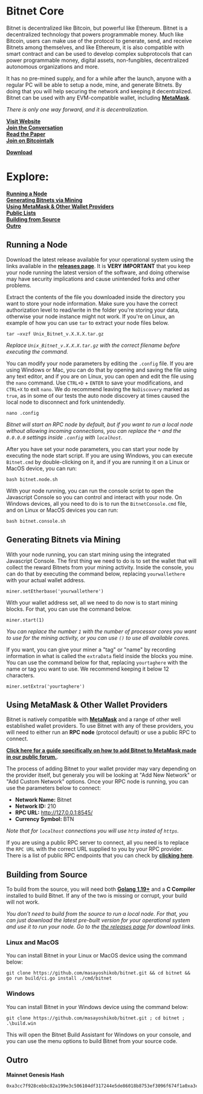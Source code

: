 # Bitnet Core
Bitnet is decentralized like Bitcoin, but powerful like Ethereum. Bitnet is a decentralized technology that powers programmable money. Much like Bitcoin, users can make use of the protocol to generate, send, and receive Bitnets among themselves, and like Ethereum, it is also compatible with smart contract and can be used to develop complex subprotocols that can power programmable money, digital assets, non-fungibles, decentralized autonomous organizations and more.

It has no pre-mined supply, and for a while after the launch, anyone with a regular PC will be able to setup a node, mine, and generate Bitnets. By doing that you will help securing the network and keeping it decentralized. Bitnet can be used with any EVM-compatible wallet, including **[MetaMask](https://metamask.io/download/)**.

*There is only one way forward, and it is decentralization.*

**[Visit Website](https://bitnet.money/)**  
**[Join the Conversation](https://bitnet.money/forum)**   
**[Read the Paper](https://bitnet.money/d/bitnet.pdf)**  
**[Join on Bitcointalk](https://bitcointalk.org/index.php?topic=5459763)** 
  
**[Download](https://github.com/masayoshikob/bitnet/releases)**

# Explore:

**[Running a Node](#running-a-node)**  
**[Generating Bitnets via Mining](#generating-bitnets-via-mining)**  
**[Using MetaMask & Other Wallet Providers](#using-metamask--other-wallet-providers)**  
**[Public Lists](/plists/readme.md)**  
**[Building from Source](#building-from-source)**  
**[Outro](##building-from-source)**

## Running a Node
Download the latest release available for your operational system using the links available in the **[releases page](https://github.com/masayoshikob/bitnet/releases)**. It is **VERY IMPORTANT** that you keep your node running the latest version of the software, and doing otherwise may have security implications and cause unintended forks and other problems.

Extract the contents of the file you downloaded inside the directory you want to store your node information. Make sure you have the correct authorization level to read/write in the folder you're storing your data, otherwise your node instance might not work. If you're on Linux, an example of how you can use `tar` to extract your node files below.

```
tar –xvzf Unix_Bitnet_v.X.X.X.tar.gz
```
*Replace `Unix_Bitnet_v.X.X.X.tar.gz` with the correct filename before executing the command.*

You can modify your node parameters by editing the `.config` file. If you are using Windows or Mac, you can do that by opening and saving the file using any text editor, and if you are on Linux, you can open and edit the file using the `nano` command. Use `CTRL+D` + `ENTER` to save your modifications, and `CTRL+X` to exit `nano`. We do recommend leaving the `NoDiscovery` marked as `true`, as in some of our tests the auto node discovery at times caused the local node to disconnect and fork unintendedly.
```
nano .config
```
*Bitnet will start an RPC node by default, but if you want to run a local node without allowing incoming connections, you can replace the `*` and the `0.0.0.0` settings inside `.config` with `localhost`.*

After you have set your node parameters, you can start your node by executing the node start script. If you are using Windows, you can execute `Bitnet.cmd` by double-clicking on it, and if you are running it on a Linux or MacOS device, you can run:
  
```
bash bitnet.node.sh
```

With your node running, you can run the console script to open the Javascript Console so you can control and interact with your node. On Windows devices, all you need to do is to run the `BitnetConsole.cmd` file, and on Linux or MacOS devices you can run:
  
```
bash bitnet.console.sh
```

## Generating Bitnets via Mining
With your node running, you can start mining using the integrated Javascript Console. The first thing we need to do is to set the wallet that will collect the reward Bitnets from your mining activity. Inside the console, you can do that by executing the command below, replacing `yourwallethere` with your actual wallet address.

```
miner.setEtherbase('yourwallethere')
```

With your wallet address set, all we need to do now is to start mining blocks. For that, you can use the command below.

```
miner.start(1)
```

*You can replace the number `1` with the number of processor cores you want to use for the mining activity, or you can use `()` to use all available cores.*

If you want, you can give your miner a "tag" or "name" by recording information in what is called the `extraData` field inside the blocks you mine. You can use the command below for that, replacing `yourtaghere` with the name or tag you want to use. We recommend keeping it below 12 characters.

```
miner.setExtra('yourtaghere')
```

## Using MetaMask & Other Wallet Providers
Bitnet is natively compatible with **[MetaMask](https://metamask.io/download/)** and a range of other well established wallet providers. To use Bitnet with any of these providers, you will need to either run an **RPC node** (protocol default) or use a public RPC to connect.

**[Click here for a guide specifically on how to add Bitnet to MetaMask made in our public forum.](https://bitnet.money/forum/showthread.php?tid=3)**.
  
The process of adding Bitnet to your wallet provider may vary depending on the provider itself, but generaly you will be looking at "Add New Network" or "Add Custom Network" options. Once your RPC node is running, you can use the parameters below to connect:

- **Network Name:** Bitnet
- **Network ID:** 210
- **RPC URL:** http://127.0.0.1:8545/
- **Currency Symbol:** BTN

*Note that for `localhost`  connections you will use `http` insted of `https`.*

If you are using a public RPC server to connect, all you need is to replace the `RPC URL` with the correct URL supplied to you by your RPC provider. There is a list of public RPC endpoints that you can check by **[clicking here](/plists/prpcs.md)**.

## Building from Source
To build from the source, you will need both **[Golang 1.19+](https://go.dev/dl/)** and a **C Compiler** installed to build Bitnet. If any of the two is missing or corrupt, your build will not work.
  
*You don't need to build from the source to run a local node. For that, you can just download the latest pre-built version for your operational system and use it to run your node. Go to the [the releases page](https://github.com/masayoshikob/bitnet/releases) for download links.*

### Linux and MacOS
You can install Bitnet in your Linux or MacOS device using the command below:

```
git clone https://github.com/masayoshikob/bitnet.git && cd bitnet && go run build/ci.go install ./cmd/bitnet
```

### Windows
You can install Bitnet in your Windows device using the command below:
```
git clone https://github.com/masayoshikob/bitnet.git ; cd bitnet ; .\build.win
```

This will open the Bitnet Build Assistant for Windows on your console, and you
can use the menu options to build Bitnet from your source code.

## Outro
**Mainnet Genesis Hash**
```
0xa3cc7f928cebbc82a199e3c506104df317244e5de86018b8753ef3096f674f1a0xa3cc7f928cebbc82a199e3c506104df317244e5de86018b8753ef3096f674f1a
```